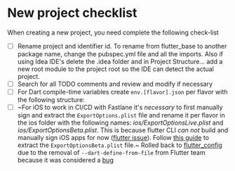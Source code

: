 # New project checklist

When creating a new project, you need complete the following check-list

- [ ] Rename project and identifier id. To rename from flutter_base to another package name, change
      the pubspec.yml file and all the imports. Also if using Idea IDE's delete the .idea folder and in
      Project Structure... add a new root module to the project root so the IDE can detect the actual
      project.
- [ ] Search for all TODO comments and review and modify if necessary
- [ ] For Dart compile-time variables create `env.[flavor].json` per flavor with the following
      structure:
- [ ] ~For iOS to work in CI/CD with Fastlane it's _necessary_ to first manually sign and extract
      the `ExportOptions.plist` file and rename it per flavor in the ios
      folder with the following names: _ios/ExportOptionsLive.plist_ and _ios/ExportOptionsBeta.plist_.
      This is because flutter CLI _can not_ build and manually sign
      iOS apps for now ([flutter issue](https://github.com/flutter/flutter/issues/106612)).
      Follow [this guide](docs/ios_export_options.md) to extract the `ExportOptionsBeta.plist` file.~
      Rolled back to [flutter_config](https://pub.dev/packages/flutter_config) due
      to the removal of `--dart-define-from-file` from Flutter team because it was considered
      a [bug](https://github.com/flutter/flutter/issues/136444)